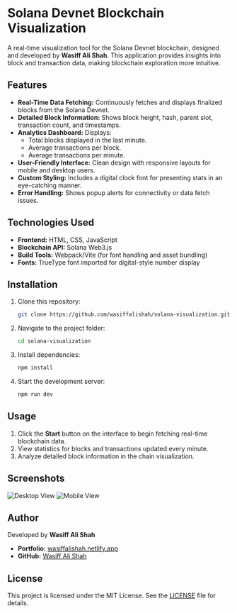 # Solana Devnet Blockchain Visualization

A real-time visualization tool for the Solana Devnet blockchain, designed and developed by **Wasiff Ali Shah**. This application provides insights into block and transaction data, making blockchain exploration more intuitive.

## Features

- **Real-Time Data Fetching:** Continuously fetches and displays finalized blocks from the Solana Devnet.
- **Detailed Block Information:** Shows block height, hash, parent slot, transaction count, and timestamps.
- **Analytics Dashboard:** Displays:
  - Total blocks displayed in the last minute.
  - Average transactions per block.
  - Average transactions per minute.
- **User-Friendly Interface:** Clean design with responsive layouts for mobile and desktop users.
- **Custom Styling:** Includes a digital clock font for presenting stats in an eye-catching manner.
- **Error Handling:** Shows popup alerts for connectivity or data fetch issues.

## Technologies Used

- **Frontend:** HTML, CSS, JavaScript
- **Blockchain API:** Solana Web3.js
- **Build Tools:** Webpack/Vite (for font handling and asset bundling)
- **Fonts:** TrueType font imported for digital-style number display

## Installation

1. Clone this repository:
   ```bash
   git clone https://github.com/wasiffalishah/solana-visualization.git
   ```
2. Navigate to the project folder:
   ```bash
   cd solana-visualization
   ```
3. Install dependencies:
   ```bash
   npm install
   ```
4. Start the development server:
   ```bash
   npm run dev
   ```

## Usage

1. Click the **Start** button on the interface to begin fetching real-time blockchain data.
2. View statistics for blocks and transactions updated every minute.
3. Analyze detailed block information in the chain visualization.

## Screenshots

![Desktop View](path/to/desktop-screenshot.png)
![Mobile View](path/to/mobile-screenshot.png)

## Author

Developed by **Wasiff Ali Shah**  
- **Portfolio:** [wasiffalishah.netlify.app](https://wasiffalishah.netlify.app)  
- **GitHub:** [Wasiff Ali Shah](https://github.com/wasiffalishah)

## License

This project is licensed under the MIT License. See the [LICENSE](LICENSE) file for details.
